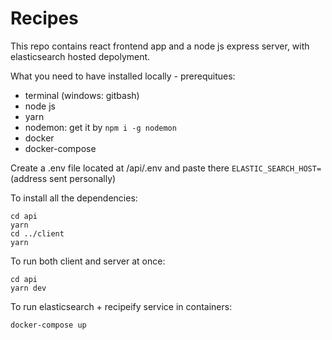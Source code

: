 # Recipes

This repo contains react frontend app and a node js express server, with elasticsearch hosted depolyment.

What you need to have installed locally - prerequitues:
- terminal (windows: gitbash)
- node js
- yarn
- nodemon: get it by `npm i -g nodemon`
- docker
- docker-compose

Create a .env file located at /api/.env and paste there
`ELASTIC_SEARCH_HOST=`(address sent personally)

To install all the dependencies:
```
cd api
yarn
cd ../client
yarn
```

To run both client and server at once:
```
cd api
yarn dev
```

To run elasticsearch + recipeify service in containers:
```
docker-compose up
```